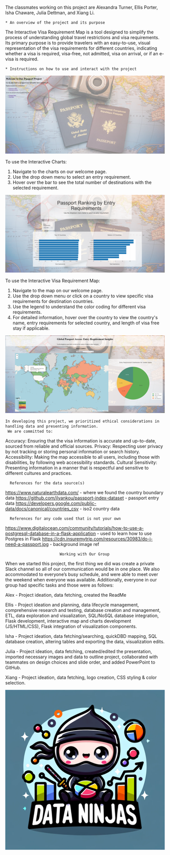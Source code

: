 The classmates working on this project are Alexandra Turner, Ellis Porter, Isha Chaware, Julia Dettman, and Xiang Li. 

    * An overview of the project and its purpose
The Interactive Visa Requirement Map is a tool designed to simplify the process of understanding global travel restrictions and visa requirements. Its primary purpose is to provide travelers with an easy-to-use, visual representation of the visa requirements for different countries, indicating whether a visa is required, visa-free, not admitted, visa on arrival, or if an e-visa is required.


    * Instructions on how to use and interact with the project

![Image Alt Text](/Visualizations/Snapshots/welcome_page.png)

To use the Interactive Charts:
   1. Navigate to the charts on our welcome page.
   2. Use the drop down menu to select an entry requirement.
   3. Hover over the bar to see the total number of destinations with the selected requirement.

![Image Alt Text](/Visualizations/Snapshots/interactive_charts.png)

To use the Interactive Visa Requirement Map:
   1. Navigate to the map on our welcome page.
   2. Use the drop down menu or click on a country to view specific visa requirements for destination countries.
   3. Use the legend to understand the color coding for different visa requirements.
   4. For detailed information, hover over the country to view the country's name, entry requirements for selected country, and length of visa free stay if applicable.

![Image Alt Text](/Visualizations/Snapshots/interactive_map.png)

	In developing this project, we prioritized ethical considerations in handling data and presenting information.  
	 We are committed to:
 Accuracy: Ensuring that the visa information is accurate and up-to-date, sourced from reliable and official sources.
 Privacy: Respecting user privacy by not tracking or storing personal information or search history.
 Accessibility: Making the map accessible to all users, including those with disabilities, by following web accessibility standards.
 Cultural Sensitivity: Presenting information in a manner that is respectful and sensitive to different cultures and practices.

      References for the data source(s)
  https://www.naturalearthdata.com/ - where we found the country boundary data 
 https://github.com/ilyankou/passport-index-dataset - passport entry data 
 https://developers.google.com/public-data/docs/canonical/countries_csv - iso2 country data


      References for any code used that is not your own
 https://www.digitalocean.com/community/tutorials/how-to-use-a-postgresql-database-in-a-flask-application - used to learn how to use Postgres in Flask
  https://cdn.insuremytrip.com/resources/30983/do-i-need-a-passport.jpg - background image ref


						
							Working with Our Group
When we started this project, the first thing we did was create a private Slack channel so all of our communication would be in one place. We also accommodated to everyone’s busy schedule, and were able to meet over the weekend when everyone was available. Additionally, everyone in our group had specific tasks and those were as follows:

Alex - Project ideation, data fetching, created the ReadMe

Ellis - Project ideation and planning, data lifecycle management, comprehensive research and testing, database creation and management, ETL, data exploration and visualization, SQL/NoSQL database integration, Flask development, interactive map and charts development (JS/HTML/CSS), Flask integration of visualization components.

Isha -  Project ideation, data fetching/searching, quickDBD mapping, SQL database creation, altering tables and exporting the data, visualization edits.

Julia - Project ideation, data fetching, created/edited the presentation, imported necessary images and data to outline project, collaborated with teammates on design choices and slide order, and added PowerPoint to GitHub. 

Xiang - Project ideation, data fetching, logo creation, CSS styling & color selection.


![Image Alt Text](/Visualizations/team_logo.png)


